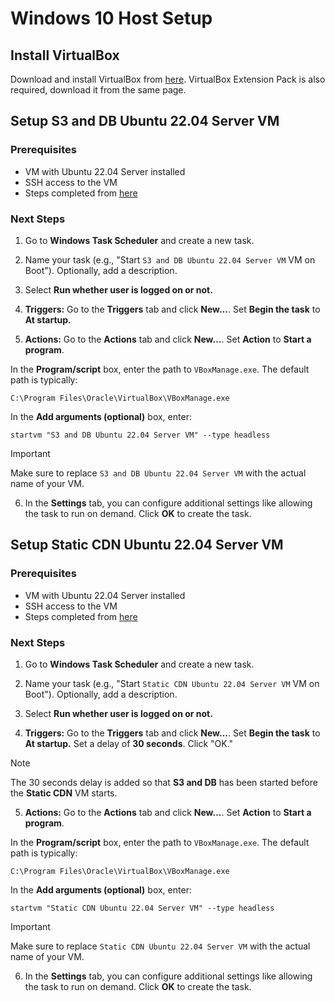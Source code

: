 # Windows 10 Host Setup

## Install VirtualBox

Download and install VirtualBox from [here](https://www.virtualbox.org/wiki/Downloads).
VirtualBox Extension Pack is also required, download it from the same page.

## Setup S3 and DB Ubuntu 22.04 Server VM

### Prerequisites

- VM with Ubuntu 22.04 Server installed
- SSH access to the VM
- Steps completed from [here](../vms/s3-and-db-ubuntu-22-server/README.md)

### Next Steps

1. Go to **Windows Task Scheduler** and create a new task.

2. Name your task (e.g., "Start `S3 and DB Ubuntu 22.04 Server VM` VM on Boot"). Optionally, add a description.

3. Select **Run whether user is logged on or not.**

4. **Triggers:** Go to the **Triggers** tab and click **New...**. Set **Begin the task** to **At startup.**

5. **Actions:** Go to the **Actions** tab and click **New...**. Set **Action** to **Start a program**.

In the **Program/script** box, enter the path to `VBoxManage.exe`. The default path is typically:

```
C:\Program Files\Oracle\VirtualBox\VBoxManage.exe
```

In the **Add arguments (optional)** box, enter:

```
startvm "S3 and DB Ubuntu 22.04 Server VM" --type headless
```

> [!IMPORTANT]
> Make sure to replace `S3 and DB Ubuntu 22.04 Server VM` with the actual name of your VM.

6. In the **Settings** tab, you can configure additional settings like allowing the task to run on demand. Click **OK** to create the task.

## Setup Static CDN Ubuntu 22.04 Server VM

### Prerequisites

- VM with Ubuntu 22.04 Server installed
- SSH access to the VM
- Steps completed from [here](../vms/static-cdn-ubuntu-22-server/README.md)

### Next Steps

1. Go to **Windows Task Scheduler** and create a new task.

2. Name your task (e.g., "Start `Static CDN Ubuntu 22.04 Server VM` VM on Boot"). Optionally, add a description.

3. Select **Run whether user is logged on or not.**

4. **Triggers:** Go to the **Triggers** tab and click **New...**. Set **Begin the task** to **At startup.** Set a delay of **30 seconds**. Click "OK."

> [!NOTE]
> The 30 seconds delay is added so that **S3 and DB** has been started before the **Static CDN** VM starts.

5. **Actions:** Go to the **Actions** tab and click **New...**. Set **Action** to **Start a program**.

In the **Program/script** box, enter the path to `VBoxManage.exe`. The default path is typically:

```
C:\Program Files\Oracle\VirtualBox\VBoxManage.exe
```

In the **Add arguments (optional)** box, enter:

```
startvm "Static CDN Ubuntu 22.04 Server VM" --type headless
```

> [!IMPORTANT]
> Make sure to replace `Static CDN Ubuntu 22.04 Server VM` with the actual name of your VM.

6. In the **Settings** tab, you can configure additional settings like allowing the task to run on demand. Click **OK** to create the task.